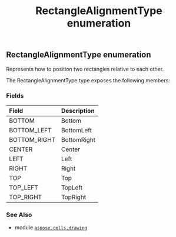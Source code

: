 ﻿---
title: RectangleAlignmentType enumeration
second_title: Aspose.Cells for Python via .NET API References
description: 
type: docs
weight: 1100
url: /aspose.cells.drawing/rectanglealignmenttype/
is_root: false
---

## RectangleAlignmentType enumeration

Represents how to position two rectangles relative to each other.



The RectangleAlignmentType type exposes the following members:

### Fields
| Field | Description |
| :- | :- |
| BOTTOM | Bottom |
| BOTTOM_LEFT | BottomLeft |
| BOTTOM_RIGHT | BottomRight |
| CENTER | Center |
| LEFT | Left |
| RIGHT | Right |
| TOP | Top |
| TOP_LEFT | TopLeft |
| TOP_RIGHT | TopRight |



### See Also
* module [`aspose.cells.drawing`](..)
